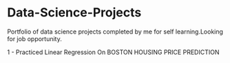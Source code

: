 # Data-Science-Projects
Portfolio of data science projects completed by me for self learning.Looking for job opportunity.


1 - Practiced Linear Regression On BOSTON HOUSING PRICE PREDICTION
